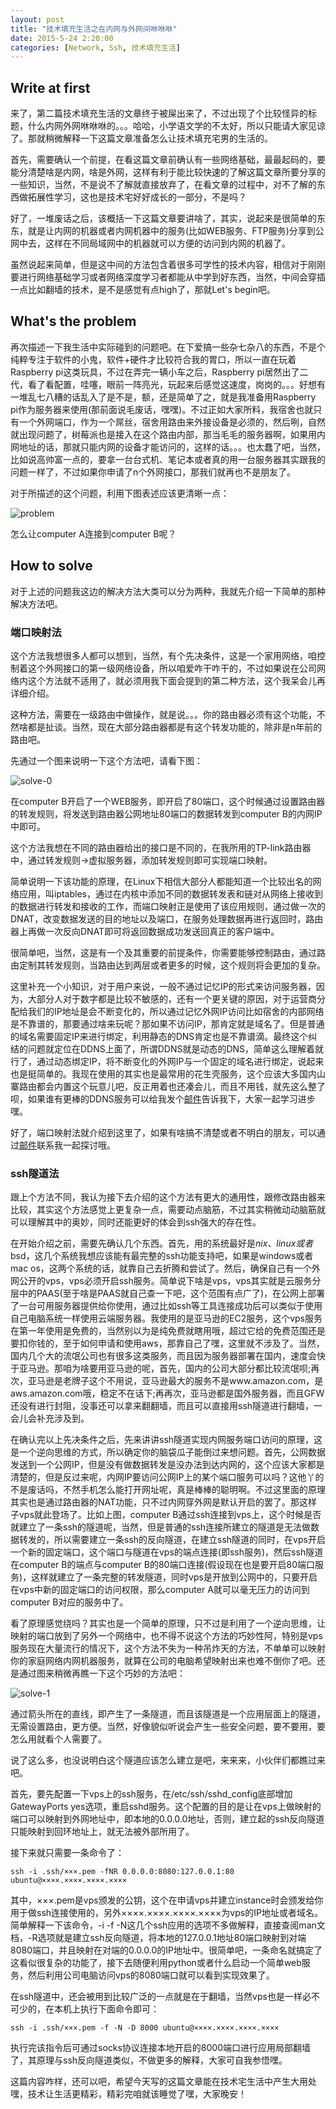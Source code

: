 ```yaml
---
layout: post
title: "技术填充生活之在内网与外网间咻咻咻"
date: 2015-5-24 2:20:00
categories: [Network, Ssh, 技术填充生活]
---
```


## Write at first

来了，第二篇技术填充生活的文章终于被屎出来了，不过出现了个比较怪异的标题，什么内网外网咻咻咻的。。。哈哈，小学语文学的不太好，所以只能请大家见谅了。那就稍微解释一下这篇文章准备怎么让技术填充宅男的生活的。

首先，需要确认一个前提，在看这篇文章前确认有一些网络基础，最最起码的，要能分清楚啥是内网，啥是外网，这样有利于能比较快速的了解这篇文章所要分享的一些知识，当然，不是说不了解就直接放弃了，在看文章的过程中，对不了解的东西做拓展性学习，这也是技术宅好好成长的一部分，不是吗？

好了，一堆废话之后，该概括一下这篇文章要讲啥了，其实，说起来是很简单的东东，就是让内网的机器或者内网机器中的服务(比如WEB服务、FTP服务)分享到公网中去，这样在不同局域网中的机器就可以方便的访问到内网的机器了。

虽然说起来简单，但是这中间的方法包含着很多可学性的技术内容，相信对于刚刚要进行网络基础学习或者网络深度学习者都能从中学到好东西，当然，中间会穿插一点比如翻墙的技术，是不是感觉有点high了，那就Let's begin吧。

## What's the problem

再次描述一下我生活中实际碰到的问题吧。在下爱搞一些杂七杂八的东西，不是个纯粹专注于软件的小鬼，软件+硬件才比较符合我的胃口，所以一直在玩着Raspberry pi这类玩具，不过在弄完一辆小车之后，Raspberry pi居然出了二代，看了看配置，哇噻，眼前一阵亮光，玩起来后感觉这速度，岗岗的。。。好想有一堆乱七八糟的话乱入了是不是，额，还是简单了之，就是我准备用Raspberry pi作为服务器来使用(那前面说毛废话，嘿嘿)。不过正如大家所料，我宿舍也就只有一个外网端口，作为一个屌丝，宿舍用路由来外接设备是必须的，然后咧，自然就出现问题了，树莓派也是接入在这个路由内部，那当毛毛的服务器啊，如果用内网地址的话，那就只能内网的设备才能访问的，这样的话。。。也太蠢了吧，当然，比如说高帅富一点的，要拿一台台式机、笔记本或者真的用一台服务器其实跟我的问题一样了，不过如果你申请了n个外网接口，那我们就再也不是朋友了。

对于所描述的这个问题，利用下图表述应该更清晰一点：

![problem](http://allen1989127.github.io/blog/images/2015-5-23-Tech-give-some-color-to-life-1-problem.png)

怎么让computer A连接到computer B呢？

## How to solve

对于上述的问题我这边的解决方法大类可以分为两种，我就先介绍一下简单的那种解决方法吧。

### 端口映射法

这个方法我想很多人都可以想到，当然，有个先决条件，这是一个家用网络，咱控制着这个外网接口的第一级网络设备，所以咱爱咋干咋干的，不过如果说在公司网络内这个方法就不适用了，就必须用我下面会提到的第二种方法，这个我呆会儿再详细介绍。

这种方法，需要在一级路由中做操作，就是说。。。你的路由器必须有这个功能，不然啥都是扯谈。当然，现在大部分路由器都是有这个转发功能的，除非是n年前的路由吧。

先通过一个图来说明一下这个方法吧，请看下图：

![solve-0](http://allen1989127.github.io/blog/images/2015-5-23-Tech-give-some-color-to-life-1-solve-0.png)

在computer B开启了一个WEB服务，即开启了80端口，这个时候通过设置路由器的转发规则，将发送到路由器公网地址80端口的数据转发到computer B的内网IP中即可。

这个方法我想在不同的路由器给出的接口是不同的，在我所用的TP-link路由器中，通过转发规则->虚拟服务器，添加转发规则即可实现端口映射。

简单说明一下该功能的原理，在Linux下相信大部分人都能知道一个比较出名的网络应用，叫iptables，通过在内核中添加不同的数据转发表和链对从网络上接收到的数据进行转发和接收的工作，而端口映射正是使用了该应用规则，通过做一次的DNAT，改变数据发送的目的地址以及端口，在服务处理数据再进行返回时，路由器上再做一次反向DNAT即可将返回数据成功发送回真正的客户端中。

很简单吧，当然，这是有一个及其重要的前提条件，你需要能够控制路由，通过路由定制其转发规则，当路由达到两层或者更多的时候，这个规则将会更加的复杂。

这里补充一个小知识，对于用户来说，一般不通过记忆IP的形式来访问服务器，因为，大部分人对于数字都是比较不敏感的，还有一个更关键的原因，对于运营商分配给我们的IP地址是会不断变化的，所以通过记忆外网IP访问比如宿舍的内部网络是不靠谱的，那要通过啥来玩呢？那如果不访问IP，那肯定就是域名了。但是普通的域名需要固定IP来进行绑定，利用静态的DNS肯定也是不靠谱滴。最终这个纠结的问题就定位在DDNS上面了，所谓DDNS就是动态的DNS，简单这么理解着就行了，通过动态绑定IP，将不断变化的外网IP与一个固定的域名进行绑定，说起来也是挺简单的。我现在使用的其实也是最常用的花生壳服务，这个应该大多国内山寨路由都会内置这个玩意儿吧，反正用着也还凑会儿，而且不用钱，就先这么整了呗，如果谁有更棒的DDNS服务可以给我发个[邮件][email]告诉我下，大家一起学习进步嘿。

好了，端口映射法就介绍到这里了，如果有啥搞不清楚或者不明白的朋友，可以通过[邮件][email]联系我一起探讨哦。

### ssh隧道法

跟上个方法不同，我认为接下去介绍的这个方法有更大的通用性，跟修改路由器来比较，其实这个方法感觉上更复杂一点，需要动点脑筋，不过其实稍微动动脑筋就可以理解其中的奥妙，同时还能更好的体会到ssh强大的存在性。

在开始介绍之前，需要先确认几个东西。首先，用的系统最好是*nix、linux或者*bsd，这几个系统我想应该能有最完整的ssh功能支持吧，如果是windows或者mac os，这两个系统的话，就靠自己去折腾和尝试了。然后，确保自己有一个外网公开的vps，vps必须开启ssh服务。简单说下啥是vps，vps其实就是云服务分层中的PAAS(至于啥是PAAS就自己查一下吧，这个范围有点广了)，在公网上部署了一台可用服务器提供给你使用，通过比如ssh等工具连接成功后可以类似于使用自己电脑系统一样使用云端服务器。我使用的是亚马逊的EC2服务，这个vps服务在第一年使用是免费的，当然别以为是纯免费就瞎用哦，超过它给的免费范围还是要扣你钱的，至于如何申请和使用aws，那靠自己了嘿，这里就不涉及了。当然，国内几个大的流氓公司也有很多这类服务，而且因为服务器部署在国内，速度会快于亚马逊。那咱为啥要用亚马逊的呢，首先，国内的公司大部分都比较流氓呗;再次，亚马逊是老牌子这个不用说，亚马逊最大的服务不是www.amazon.com，是aws.amazon.com哦，稳定不在话下;再再次，亚马逊都是国外服务器，而且GFW还没有进行封阻，没事还可以拿来翻翻墙，而且可以直接用ssh隧道进行翻墙，一会儿会补充涉及到。

在确认完以上先决条件之后，先来讲讲ssh隧道实现内网服务端口访问的原理，这是一个逆向思维的方式，所以确定你的脑袋瓜子能倒过来想问题。首先，公网数据发送到一个公网IP，但是没有做数据转发是没办法到达内网的，这个应该大家都是清楚的，但是反过来呢，内网IP要访问公网IP上的某个端口服务可以吗？这他丫的不是废话吗，不然手机怎么能打开网址呢，真是棒棒的聪明啊。不过这里面的原理其实也是通过路由器的NAT功能，只不过内网穿外网是默认开启的罢了。那这样子vps就此登场了。比如上图，computer B通过ssh连接到vps上，这个时候是否就建立了一条ssh的隧道呢，当然，但是普通的ssh连接所建立的隧道是无法做数据转发的，所以需要建立一条ssh的反向隧道，在建立ssh隧道的同时，在vps开启一个新的固定端口，这个端口与隧道在vps的端点连接(即ssh服务)，然后ssh隧道在computer B的端点与computer B的80端口连接(假设现在也是要开启80端口服务)，这样就建立了一条完整的转发隧道，同时vps是开放到公网中的，只要开启在vps中新的固定端口的访问权限，那么computer A就可以毫无压力的访问到computer B对应的服务中了。

看了原理感觉绕吗？其实也是一个简单的原理，只不过是利用了一个逆向思维，让映射的端口放到了另外一个网络中，也不得不说这个方法的巧妙性阿，特别是vps服务现在大量流行的情况下，这个方法不失为一种吊炸天的方法，不单单可以映射你的家庭网络内网机器服务，就算在公司的电脑希望映射出来也难不倒你了吧。还是通过图来稍微再瞧一下这个巧妙的方法吧：

![solve-1](http://allen1989127.github.io/blog/images/2015-5-23-Tech-give-some-color-to-life-1-solve-1.png)

通过箭头所在的直线，即产生了一条隧道，而且该隧道是一个应用层面上的隧道，无需设置路由，更方便。当然，好像貌似听说会产生一些安全问题，要不要用，要怎么用就看个人需要了。

说了这么多，也没说明白这个隧道应该怎么建立是吧，来来来，小伙伴们都瞧过来吧。

首先，要先配置一下vps上的ssh服务，在/etc/ssh/sshd_config底部增加GatewayPorts yes选项，重启sshd服务。这个配置的目的是让在vps上做映射的端口可以映射到外网地址中，即本地的0.0.0.0地址，否则，建立起的ssh反向隧道只能映射到回环地址上，就无法被外部所用了。

接下来就只需要一条命令了：

    ssh -i .ssh/×××.pem -fNR 0.0.0.0:8080:127.0.0.1:80 ubuntu@××××.××××.××××.××××
    
其中，×××.pem是vps颁发的公钥，这个在申请vps并建立instance时会颁发给你用于做ssh连接使用的，另外××××.××××.××××.××××为vps的IP地址或者域名。简单解释一下该命令，-i -f -N这几个ssh应用的选项不多做解释，直接查阅man文档，-R选项就是建立ssh反向隧道，将本地的127.0.0.1地址80端口映射到对端8080端口，并且映射在对端的0.0.0.0的IP地址中。很简单吧，一条命名就搞定了这看似很复杂的功能了，接下去随便利用python或者什么启动一个简单web服务，然后利用公司电脑访问vps的8080端口就可以看到实现效果了。

在ssh隧道中，还会被用到比较广泛的一点就是在于翻墙，当然vps也是一样必不可少的，在本机上执行下面命令即可：

    ssh -i .ssh/×××.pem -f -N -D 8000 ubuntu@××××.××××.××××.××××
    
执行完该指令后可通过socks协议连接本地开启的8000端口进行应用局部翻墙了，其原理与ssh反向隧道类似，不做更多的解释，大家可自我参悟嘿。

这篇内容咋样，还可以吧，希望今天写的这篇文章能在技术宅生活中产生大用处嘿，技术让生活更精彩，精彩完咱就该睡觉了嘿，大家晚安！

[email]: allen1989127@gmail.com